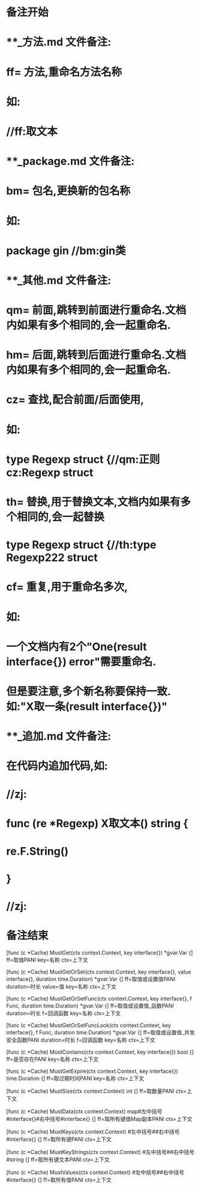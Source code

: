 # 备注开始
# **_方法.md 文件备注:
# ff= 方法,重命名方法名称
# 如:
# //ff:取文本

# **_package.md 文件备注:
# bm= 包名,更换新的包名称 
# 如: 
# package gin //bm:gin类

# **_其他.md 文件备注:
# qm= 前面,跳转到前面进行重命名.文档内如果有多个相同的,会一起重命名.
# hm= 后面,跳转到后面进行重命名.文档内如果有多个相同的,会一起重命名.
# cz= 查找,配合前面/后面使用,
# 如:
# type Regexp struct {//qm:正则 cz:Regexp struct
#
# th= 替换,用于替换文本,文档内如果有多个相同的,会一起替换
# type Regexp struct {//th:type Regexp222 struct
#
# cf= 重复,用于重命名多次,
# 如: 
# 一个文档内有2个"One(result interface{}) error"需要重命名.
# 但是要注意,多个新名称要保持一致. 如:"X取一条(result interface{})"

# **_追加.md 文件备注:
# 在代码内追加代码,如:
# //zj:
# func (re *Regexp) X取文本() string { 
#    re.F.String()
# }
# //zj:
# 备注结束

[func (c *Cache) MustGet(ctx context.Context, key interface{}) *gvar.Var {]
ff=取值PANI
key=名称
ctx=上下文

[func (c *Cache) MustGetOrSet(ctx context.Context, key interface{}, value interface{}, duration time.Duration) *gvar.Var {]
ff=取值或设置值PANI
duration=时长
value=值
key=名称
ctx=上下文

[func (c *Cache) MustGetOrSetFunc(ctx context.Context, key interface{}, f Func, duration time.Duration) *gvar.Var {]
ff=取值或设置值_函数PANI
duration=时长
f=回调函数
key=名称
ctx=上下文

[func (c *Cache) MustGetOrSetFuncLock(ctx context.Context, key interface{}, f Func, duration time.Duration) *gvar.Var {]
ff=取值或设置值_并发安全函数PANI
duration=时长
f=回调函数
key=名称
ctx=上下文

[func (c *Cache) MustContains(ctx context.Context, key interface{}) bool {]
ff=是否存在PANI
key=名称
ctx=上下文

[func (c *Cache) MustGetExpire(ctx context.Context, key interface{}) time.Duration {]
ff=取过期时间PANI
key=名称
ctx=上下文

[func (c *Cache) MustSize(ctx context.Context) int {]
ff=取数量PANI
ctx=上下文

[func (c *Cache) MustData(ctx context.Context) map#左中括号#interface{}#右中括号#interface{} {]
ff=取所有键值Map副本PANI
ctx=上下文

[func (c *Cache) MustKeys(ctx context.Context) #左中括号##右中括号#interface{} {]
ff=取所有键PANI
ctx=上下文

[func (c *Cache) MustKeyStrings(ctx context.Context) #左中括号##右中括号#string {]
ff=取所有键文本PANI
ctx=上下文

[func (c *Cache) MustValues(ctx context.Context) #左中括号##右中括号#interface{} {]
ff=取所有值PANI
ctx=上下文
